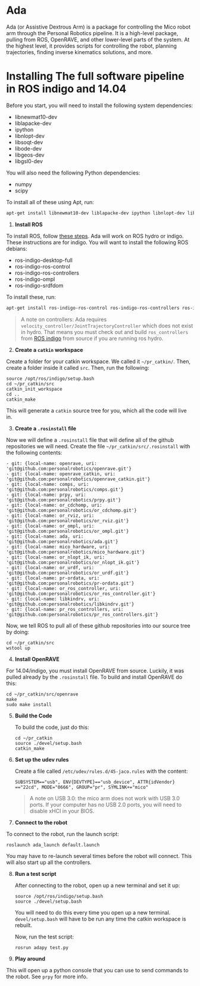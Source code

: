 # Ada
Ada (or Assistive Dextrous Arm) is a package for controlling the Mico robot arm through the Personal Robotics pipeline. It is a high-level package, pulling from ROS, OpenRAVE, and other lower-level parts of the system. At the highest level, it provides scripts for controlling the robot, planning trajectories, finding inverse kinematics solutions, and more.

# Installing The full software pipeline in ROS indigo and 14.04

Before you start, you will need to install the following system dependencies:

- libnewmat10-dev
- liblapacke-dev
- ipython
- libnlopt-dev
- libsoqt-dev
- libode-dev
- libgeos-dev
- libgsl0-dev

You will also need the following Python dependencies:

- numpy
- scipy

To install all of these using Apt, run:

```bash
apt-get install libnewmat10-dev liblapacke-dev ipython libnlopt-dev libsoqt-dev libode-dev libgeos-dev libgsl0-dev python-numpy python-scipy
```

1. **Install ROS**

To install ROS, follow [these steps](http://wiki.ros.org/indigo/Installation/Ubuntu). Ada will work on ROS hydro     or indigo. These instructions are for indigo. You will want to install the following ROS debians:

- ros-indigo-desktop-full
- ros-indigo-ros-control
- ros-indigo-ros-controllers
- ros-indigo-ompl
- ros-indigo-srdfdom

To install these, run:

```bash
apt-get install ros-indigo-ros-control ros-indigo-ros-controllers ros-indigo-ompl ros-indigo-srdfdom
```

  > A note on controllers: Ada requires `velocity_controller/JointTrajectoryController` which does not exist in hydro. That means you must check out and build `ros_controllers` from [ROS indigo](https://github.com/ros-controls/ros_controllers) from source if you are running ros hydro.

2. **Create a `catkin` workspace**

Create a folder for your catkin workspace. We called it `~/pr_catkin/`. Then, create a folder inside it called `src`.   Then, run the following:

```
source /opt/ros/indigo/setup.bash
cd ~/pr_catkin/src
catkin_init_workspace
cd ..
catkin_make
```
  This will generate a `catkin` source tree for you, which all the code will live in.

3. **Create a `.rosinstall` file**

  Now we will define a `.rosinstall` file that will define all of the github repositories we will need. Create the file `~/pr_catkin/src/.rosinstall` with the following contents:
  ```  
  - git: {local-name: openrave, uri: 'git@github.com:personalrobotics/openrave.git'}
  - git: {local-name: openrave_catkin, uri: 'git@github.com:personalrobotics/openrave_catkin.git'}
  - git: {local-name: comps, uri: 'git@github.com:personalrobotics/comps.git'}
  - git: {local-name: prpy, uri: 'git@github.com:personalrobotics/prpy.git'}
  - git: {local-name: or_cdchomp, uri: 'git@github.com:personalrobotics/or_cdchomp.git'}
  - git: {local-name: or_rviz, uri: 'git@github.com:personalrobotics/or_rviz.git'}
  - git: {local-name: or_ompl, uri: 'git@github.com:personalrobotics/or_ompl.git'}
  - git: {local-name: ada, uri: 'git@github.com:personalrobotics/ada.git'}
  - git: {local-name: mico_hardware, uri: 'git@github.com:personalrobotics/mico_hardware.git'}
  - git: {local-name: or_nlopt_ik, uri: 'git@github.com:personalrobotics/or_nlopt_ik.git'}
  - git: {local-name: or_urdf, uri: 'git@github.com:personalrobotics/or_urdf.git'}
  - git: {local-name: pr-ordata, uri: 'git@github.com:personalrobotics/pr-ordata.git'}
  - git: {local-name: or_ros_controller, uri: 'git@github.com:personalrobotics/or_ros_controller.git'}
  - git: {local-name: libkindrv, uri: 'git@github.com:personalrobotics/libkindrv.git'}
  - git: {local-name: pr_ros_controllers, uri: 'git@github.com:personalrobotics/pr_ros_controllers.git'}
  ```
  
  Now, we tell ROS to pull all of these github repositories into our source tree by doing:
  
  ```
  cd ~/pr_catkin/src
  wstool up
  ```
4. **Install OpenRAVE**

  For 14.04/indigo, you must install OpenRAVE from source. Luckily, it was pulled already by the `.rosinstall` file. To build and install OpenRAVE do this:
  
  ```
  cd ~/pr_catkin/src/openrave
  make
  sudo make install
  ```
5. **Build the Code**

    To build the code, just do this:
    ```
    cd ~/pr_catkin
    source ./devel/setup.bash
    catkin_make
    ```
6. **Set up the udev rules**

   Create a file called `/etc/udev/rules.d/45-jaco.rules` with the content:
   
   ```
   SUBSYSTEM=="usb", ENV{DEVTYPE}=="usb_device", ATTR{idVendor} =="22cd", MODE="0666", GROUP="pr", SYMLINK+="mico"
   ```

   > A note on USB 3.0: the mico arm does not work with USB 3.0 ports. If your computer has no USB 2.0 ports, you will need to disable xHCI in your BIOS.

7. **Connect to the robot**

  To connect to the robot, run the launch script:
  
  ```
  roslaunch ada_launch default.launch
  ```
  
  You may have to re-launch several times before the robot will connect. This will also start up all the controllers.
  
8. **Run a test script**

   After connecting to the robot, open up a new terminal and set it up:
   ```
   source /opt/ros/indigo/setup.bash
   source ./devel/setup.bash
   ```
   You will need to do this every time you open up a new terminal. `devel/setup.bash` will have to be run any time the catkin workspace is rebuilt.
   
   Now, run the test script:
   
   `rosrun adapy test.py`

9. **Play around**

  This will open up a python console that you can use to send commands to the robot. See `prpy` for more info.
